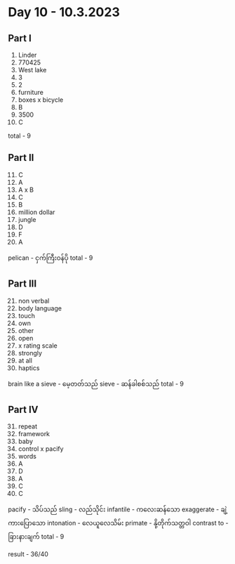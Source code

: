 # Day 10 - 10.3.2023

## Part I

1. Linder
2. 770425
3. West lake
4. 3
5. 2
6. furniture
7. boxes x bicycle
8. B
9. 3500
10. C

total - 9

## Part II

11. C
12. A
13. A x B
14. C
15. B
16. million dollar
17. jungle
18. D
19. F
20. A

pelican - ငှက်ကြီးဝန်ပို
total - 9

## Part III

21. non verbal
22. body language
23. touch
24. own
25. other
26. open 
27. x rating scale
28. strongly
29. at all
30. haptics

brain like a sieve - မေ့တတ်သည်
sieve - ဆန်ခါစစ်သည်
total - 9

## Part IV

31. repeat
32. framework
33. baby
34. control x pacify
35. words
36. A
37. D
38. A
39. C
40. C

pacify - သိပ်သည်
sling - လည်သိုင်း
infantile - ကလေးဆန်သော
exaggerate - ချဲ့ကားပြောသော
intonation - လေယူလေသိမ်း
primate - နို့တိုက်သတ္တဝါ
contrast to - ခြားနားချက်
total - 9

result - 36/40